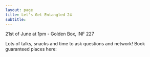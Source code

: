 ```yaml
---
layout: page
title: Let's Get Entangled 24
subtitle: 
---
```


21st of June at 1pm - Golden Box, INF 227

Lots of talks, snacks and time to ask questions and network! Book guaranteed places here:
